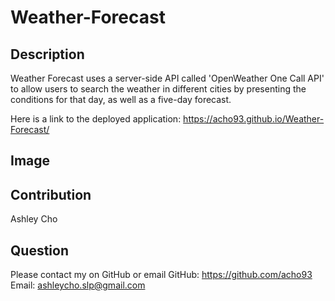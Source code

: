 # Weather-Forecast

## Description
Weather Forecast uses a server-side API called 'OpenWeather One Call API' to allow users to search the weather in different cities by presenting the conditions for that day, as well as a five-day forecast.

Here is a link to the deployed application: https://acho93.github.io/Weather-Forecast/

## Image


## Contribution
Ashley Cho

## Question
Please contact my on GitHub or email
GitHub: https://github.com/acho93
Email: ashleycho.slp@gmail.com